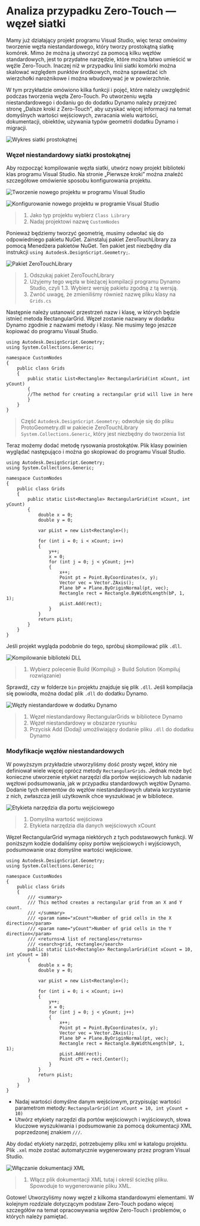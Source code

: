 # Analiza przypadku Zero-Touch — węzeł siatki

Mamy już działający projekt programu Visual Studio, więc teraz omówimy tworzenie węzła niestandardowego, który tworzy prostokątną siatkę komórek. Mimo że można ją utworzyć za pomocą kilku węzłów standardowych, jest to przydatne narzędzie, które można łatwo umieścić w węźle Zero-Touch. Inaczej niż w przypadku linii siatki komórki można skalować względem punktów środkowych, można sprawdzać ich wierzchołki narożnikowe i można wbudowywać je w powierzchnie.

W tym przykładzie omówiono kilka funkcji i pojęć, które należy uwzględnić podczas tworzenia węzła Zero-Touch. Po utworzeniu węzła niestandardowego i dodaniu go do dodatku Dynamo należy przejrzeć stronę „Dalsze kroki z Zero-Touch”, aby uzyskać więcej informacji na temat domyślnych wartości wejściowych, zwracania wielu wartości, dokumentacji, obiektów, używania typów geometrii dodatku Dynamo i migracji.

![Wykres siatki prostokątnej](images/cover-image.jpg)

### Węzeł niestandardowy siatki prostokątnej <a href="#custom-rectangular-grid-node" id="custom-rectangular-grid-node"></a>

Aby rozpocząć kompilowanie węzła siatki, utwórz nowy projekt biblioteki klas programu Visual Studio. Na stronie „Pierwsze kroki” można znaleźć szczegółowe omówienie sposobu konfigurowania projektu.

![Tworzenie nowego projektu w programu Visual Studio](images/vs-new-project-1.jpg)

![Konfigurowanie nowego projektu w programie Visual Studio](images/vs-new-project-2.jpg)

> 1. Jako typ projektu wybierz `Class Library`
> 2. Nadaj projektowi nazwę `CustomNodes`

Ponieważ będziemy tworzyć geometrię, musimy odwołać się do odpowiedniego pakietu NuGet. Zainstaluj pakiet ZeroTouchLibrary za pomocą Menedżera pakietów NuGet. Ten pakiet jest niezbędny dla instrukcji `using Autodesk.DesignScript.Geometry;`.

![Pakiet ZeroTouchLibrary](images/vs-nugetpackage.jpg)

> 1. Odszukaj pakiet ZeroTouchLibrary
> 2. Użyjemy tego węzła w bieżącej kompilacji programu Dynamo Studio, czyli 1.3. Wybierz wersję pakietu zgodną z tą wersją.
> 3. Zwróć uwagę, że zmieniliśmy również nazwę pliku klasy na `Grids.cs`

Następnie należy ustanowić przestrzeń nazw i klasę, w których będzie istnieć metoda RectangularGrid. Węzeł zostanie nazwany w dodatku Dynamo zgodnie z nazwami metody i klasy. Nie musimy tego jeszcze kopiować do programu Visual Studio.

```
using Autodesk.DesignScript.Geometry;
using System.Collections.Generic;

namespace CustomNodes
{
    public class Grids
    {
        public static List<Rectangle> RectangularGrid(int xCount, int yCount)
        {
        //The method for creating a rectangular grid will live in here
        }
    }
}
```

> Część `Autodesk.DesignScript.Geometry;` odwołuje się do pliku ProtoGeometry.dll w pakiecie ZeroTouchLibrary `System.Collections.Generic`, który jest niezbędny do tworzenia list

Teraz możemy dodać metodę rysowania prostokątów. Plik klasy powinien wyglądać następująco i można go skopiować do programu Visual Studio.

```
using Autodesk.DesignScript.Geometry;
using System.Collections.Generic;

namespace CustomNodes
{
    public class Grids
    {
        public static List<Rectangle> RectangularGrid(int xCount, int yCount)
        {
            double x = 0;
            double y = 0;

            var pList = new List<Rectangle>();

            for (int i = 0; i < xCount; i++)
            {
                y++;
                x = 0;
                for (int j = 0; j < yCount; j++)
                {
                    x++;
                    Point pt = Point.ByCoordinates(x, y);
                    Vector vec = Vector.ZAxis();
                    Plane bP = Plane.ByOriginNormal(pt, vec);
                    Rectangle rect = Rectangle.ByWidthLength(bP, 1, 1);
                    pList.Add(rect);
                }
            }
            return pList;
        }
    }
}
```

Jeśli projekt wygląda podobnie do tego, spróbuj skompilować plik `.dll`.

![Kompilowanie biblioteki DLL](images/vs-grids.jpg)

> 1. Wybierz polecenie Build (Kompiluj) > Build Solution (Kompiluj rozwiązanie)

Sprawdź, czy w folderze `bin` projektu znajduje się plik `.dll`. Jeśli kompilacja się powiodła, można dodać plik `.dll` do dodatku Dynamo.

![Węzły niestandardowe w dodatku Dynamo](images/RectangularGrid-Dynamo.jpg)

> 1. Węzeł niestandardowy RectangularGrids w bibliotece Dynamo
> 2. Węzeł niestandardowy w obszarze rysunku
> 3. Przycisk Add (Dodaj) umożliwiający dodanie pliku `.dll` do dodatku Dynamo

### Modyfikacje węzłów niestandardowych <a href="#custom-node-modifications" id="custom-node-modifications"></a>

W powyższym przykładzie utworzyliśmy dość prosty węzeł, który nie definiował wiele więcej oprócz metody `RectangularGrids`. Jednak może być konieczne utworzenie etykiet narzędzi dla portów wejściowych lub nadanie węzłowi podsumowania, jak w przypadku standardowych węzłów Dynamo. Dodanie tych elementów do węzłów niestandardowych ułatwia korzystanie z nich, zwłaszcza jeśli użytkownik chce wyszukiwać je w bibliotece.

![Etykieta narzędzia dla portu wejściowego](images/nodemodification.png)

> 1. Domyślna wartość wejściowa
> 2. Etykieta narzędzia dla danych wejściowych xCount

Węzeł RectangularGrid wymaga niektórych z tych podstawowych funkcji. W poniższym kodzie dodaliśmy opisy portów wejściowych i wyjściowych, podsumowanie oraz domyślne wartości wejściowe.

```
using Autodesk.DesignScript.Geometry;
using System.Collections.Generic;

namespace CustomNodes
{
    public class Grids
    {
        /// <summary>
        /// This method creates a rectangular grid from an X and Y count.
        /// </summary>
        /// <param name="xCount">Number of grid cells in the X direction</param>
        /// <param name="yCount">Number of grid cells in the Y direction</param>
        /// <returns>A list of rectangles</returns>
        /// <search>grid, rectangle</search>
        public static List<Rectangle> RectangularGrid(int xCount = 10, int yCount = 10)
        {
            double x = 0;
            double y = 0;

            var pList = new List<Rectangle>();

            for (int i = 0; i < xCount; i++)
            {
                y++;
                x = 0;
                for (int j = 0; j < yCount; j++)
                {
                    x++;
                    Point pt = Point.ByCoordinates(x, y);
                    Vector vec = Vector.ZAxis();
                    Plane bP = Plane.ByOriginNormal(pt, vec);
                    Rectangle rect = Rectangle.ByWidthLength(bP, 1, 1);
                    pList.Add(rect);
                    Point cPt = rect.Center();
                }
            }
            return pList;
        }
    }
}
```

* Nadaj wartości domyślne danym wejściowym, przypisując wartości parametrom metody: `RectangularGrid(int xCount = 10, int yCount = 10)`
* Utwórz etykiety narzędzi dla portów wejściowych i wyjściowych, słowa kluczowe wyszukiwania i podsumowanie za pomocą dokumentacji XML poprzedzonej znakiem `///`.

Aby dodać etykiety narzędzi, potrzebujemy pliku xml w katalogu projektu. Plik `.xml` może zostać automatycznie wygenerowany przez program Visual Studio.

![Włączanie dokumentacji XML](images/vs-xml.jpg)

> 1. Włącz plik dokumentacji XML tutaj i określ ścieżkę pliku. Spowoduje to wygenerowanie pliku XML.

Gotowe! Utworzyliśmy nowy węzeł z kilkoma standardowymi elementami. W kolejnym rozdziale dotyczącym podstaw Zero-Touch podano więcej szczegółów na temat opracowywania węzłów Zero-Touch i problemów, o których należy pamiętać.
